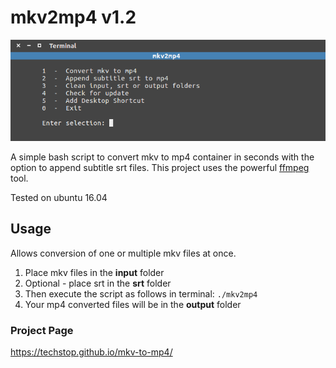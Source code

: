 # mkv2mp4 v1.2

![image](tools/mkv2mp4.png)

A simple bash script to convert mkv to mp4 container in seconds
with the option to append subtitle srt files.
This project uses the powerful [ffmpeg](https://johnvansickle.com/ffmpeg/) tool.

Tested on ubuntu 16.04

## Usage

Allows conversion of one or multiple mkv files at once.

1. Place mkv files in the **input** folder
2. Optional - place srt in the **srt** folder
3. Then execute the script as follows in terminal: `./mkv2mp4`
4. Your mp4 converted files will be in the **output** folder

### Project Page

<https://techstop.github.io/mkv-to-mp4/>
